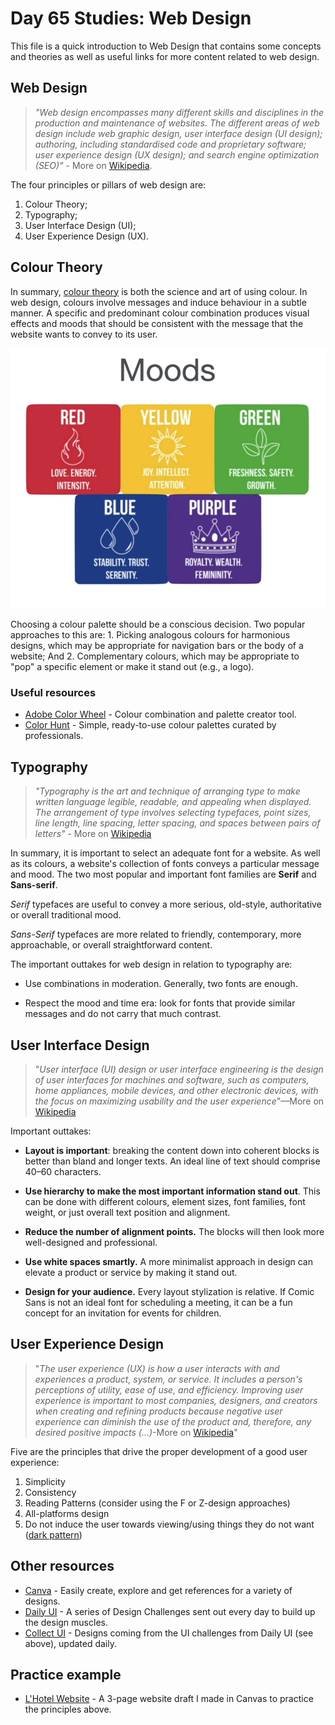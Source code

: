 # Day 65 Studies: Web Design

This file is a quick introduction to Web Design that contains some concepts and theories as well as useful links for
more content related to web design.

## Web Design

> _"Web design encompasses many different skills and disciplines in the production and maintenance of websites. The different
areas of web design include web graphic design, user interface design (UI design); authoring, including standardised code
and proprietary software; user experience design (UX design); and search engine optimization (SEO)"_ - More on [Wikipedia](https://en.wikipedia.org/wiki/Web_design).

The four principles or pillars of web design are:

1. Colour Theory;
2. Typography;
3. User Interface Design (UI);
4. User Experience Design (UX).

## Colour Theory

In summary, [colour theory](https://en.wikipedia.org/wiki/Color_theory) is both the science and art of using colour. In web design, colours involve messages and induce
behaviour in a subtle manner. A specific and predominant colour combination produces visual effects and moods that should be consistent with
the message that the website wants to convey to its user.

![Colour Moods Board](./img/colour-moods.png)

Choosing a colour palette should be a conscious decision. Two popular approaches to this are: 1. Picking analogous colours
for harmonious designs, which may be appropriate for navigation bars or the body of a website; And 2. Complementary colours, which
may be appropriate to "pop" a specific element or make it stand out (e.g., a logo).

### Useful resources

- [Adobe Color Wheel](https://color.adobe.com/pt/create/color-wheel) - Colour combination and palette creator tool.
- [Color Hunt](https://colorhunt.co/) - Simple, ready-to-use colour palettes curated by professionals.

## Typography

> _"Typography is the art and technique of arranging type to make written language legible, readable, and appealing when
> displayed. The arrangement of type involves selecting typefaces, point sizes, line length, line spacing, letter spacing,
> and spaces between pairs of letters"_ - More on [Wikipedia](https://en.wikipedia.org/wiki/Typography)

In summary, it is important to select an adequate font for a website. As well as its colours, a website's collection
of fonts conveys a particular message and mood. The two most popular and important font families are **Serif** and
**Sans-serif**.

_Serif_ typefaces are useful to convey a more serious, old-style, authoritative or overall traditional mood.

_Sans-Serif_ typefaces are more related to friendly, contemporary, more approachable, or overall straightforward content.

The important outtakes for web design in relation to typography are:

- Use combinations in moderation. Generally, two fonts are enough.


- Respect the mood and time era: look for fonts that provide similar messages and do not carry that much contrast.

## User Interface Design

> "_User interface (UI) design or user interface engineering is the design of user interfaces for machines and software,
> such as computers, home appliances, mobile devices, and other electronic devices, with the focus on maximizing
> usability and the user experience_"—More on [Wikipedia](https://en.wikipedia.org/wiki/User_interface_design)

Important outtakes:

- **Layout is important**: breaking the content down into coherent blocks is better than bland and longer texts. An
ideal line of text should comprise 40–60 characters.


- **Use hierarchy to make the most important information stand out**. This can be done with different colours, element sizes, font families, font weight,
or just overall text position and alignment.


- **Reduce the number of alignment points.** The blocks will then look more well-designed and professional.

- **Use white spaces smartly.** A more minimalist approach in design can elevate a product or service by making it stand out.

- **Design for your audience.** Every layout stylization is relative. If Comic Sans is not an ideal font for scheduling a meeting,
it can be a fun concept for an invitation for events for children.

## User Experience Design

> "_The user experience (UX) is how a user interacts with and experiences a product, system, or service. It includes
> a person's perceptions of utility, ease of use, and efficiency. Improving user experience is important to most companies,
> designers, and creators when creating and refining products because negative user experience can diminish the use of the product
> and, therefore, any desired positive impacts (...)_-More on [Wikipedia](https://en.wikipedia.org/wiki/User_experience#:~:text=The%20user%20experience%20(UX)%20is,ease%20of%20use%2C%20and%20efficiency.)"

Five are the principles that drive the proper development of a good user experience:

1. Simplicity
2. Consistency
3. Reading Patterns (consider using the F or Z-design approaches)
4. All-platforms design
5. Do not induce the user towards viewing/using things they do not want ([dark pattern](https://en.wikipedia.org/wiki/Dark_pattern))

## Other resources

- [Canva](https://www.canva.com/) - Easily create, explore and get references for a variety of designs.
- [Daily UI](https://www.dailyui.co/) - A series of Design Challenges sent out every day to build up the design muscles.
- [Collect UI](https://collectui.com/) - Designs coming from the UI challenges from Daily UI (see above), updated daily.

## Practice example

- [L'Hotel Website](https://lhotel-design.my.canva.site/home) - A 3-page website draft I made in Canvas to practice the principles above.